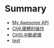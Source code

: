 # Summary

* [My Awesome API](README.md)
* [Ch9.硬體的操作](ch9.md)
* [Ch10.中斷處理](ch10interrupt.md)
* [test](test.md)

